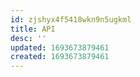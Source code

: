 ```yaml
---
id: zjshyx4f5418wkn9n5ugkml
title: API
desc: ''
updated: 1693673879461
created: 1693673879461
---
```

